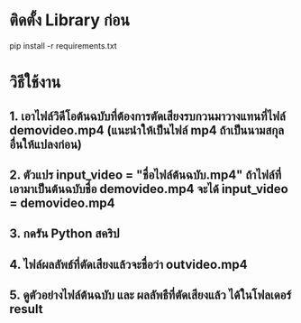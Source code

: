 <h1>ติดตั้ง Library ก่อน</h1>
pip install -r requirements.txt

<h1>วิธีใช้งาน</h1>
<h2>1. เอาไฟล์วิดีโอต้นฉบับที่ต้องการตัดเสียงรบกวนมาวางแทนที่ไฟล์ demovideo.mp4 (แนะนำให้เป็นไฟล์ mp4 ถ้าเป็นนามสกุลอื่นให้แปลงก่อน)</h2>
<h2>2. ตัวแปร input_video = "ชื่อไฟล์ต้นฉบับ.mp4" ถ้าไฟล์ที่เอามาเป็นต้นฉบับชื่อ demovideo.mp4 จะได้ input_video = demovideo.mp4 </h2>
<h2>3. กดรัน Python สคริป</h2>
<h2>4. ไฟล์ผลลัพธ์ที่ตัดเสียงแล้วจะชื่อว่า outvideo.mp4</h2> 
<h2>5. ดูตัวอย่างไฟล์ต้นฉบับ และ ผลลัพธืที่ตัดเสียงแล้ว ได้ในโฟลเดอร์ result</h2>
